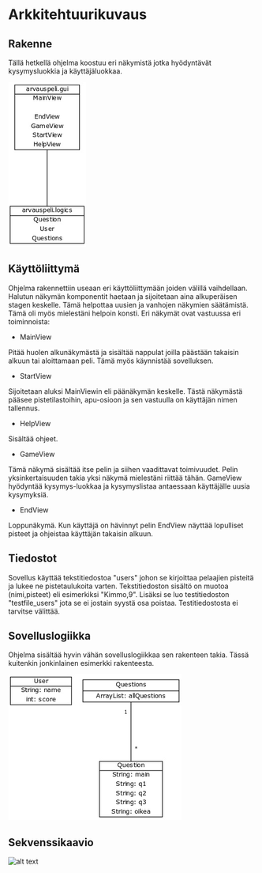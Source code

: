 # Arkkitehtuurikuvaus


## Rakenne

Tällä hetkellä ohjelma koostuu eri näkymistä jotka hyödyntävät kysymysluokkia ja käyttäjäluokkaa.

![alt text](https://github.com/hveikka/ot-harjoitustyo/blob/master/ArvausPeli/dokumentointi/pakettikaavio.jpg)


## Käyttöliittymä

Ohjelma rakennettiin useaan eri käyttöliittymään joiden välillä vaihdellaan.
Halutun näkymän komponentit haetaan ja sijoitetaan aina alkuperäisen stagen keskelle. Tämä 
helpottaa uusien ja vanhojen näkymien säätämistä. Tämä oli myös mielestäni helpoin konsti.
Eri näkymät ovat vastuussa eri toiminnoista:

* MainView


Pitää huolen alkunäkymästä ja sisältää nappulat joilla päästään takaisin alkuun tai aloittamaan peli. Tämä myös käynnistää sovelluksen.

* StartView


Sijoitetaan aluksi MainViewin eli päänäkymän keskelle. Tästä näkymästä pääsee pistetilastoihin, apu-osioon ja sen vastuulla on käyttäjän nimen tallennus.

* HelpView


Sisältää ohjeet.

* GameView


Tämä näkymä sisältää itse pelin ja siihen vaadittavat toimivuudet. Pelin yksinkertaisuuden takia yksi näkymä mielestäni riittää tähän. GameView hyödyntää kysymys-luokkaa ja kysymyslistaa antaessaan käyttäjälle uusia kysymyksiä.

* EndView


Loppunäkymä. Kun käyttäjä on hävinnyt pelin EndView näyttää lopulliset pisteet ja ohjeistaa käyttäjän takaisin alkuun.


## Tiedostot

Sovellus käyttää tekstitiedostoa "users" johon se kirjoittaa pelaajien pisteitä ja lukee ne pistetaulukoita varten. 
Tekstitiedoston sisältö on muotoa (nimi,pisteet) eli esimerkiksi "Kimmo,9". Lisäksi se luo testitiedoston "testfile_users" jota se ei jostain syystä osa poistaa. Testitiedostosta ei tarvitse välittää.


## Sovelluslogiikka

Ohjelma sisältää hyvin vähän sovelluslogiikkaa sen rakenteen takia. Tässä kuitenkin jonkinlainen esimerkki rakenteesta.

![alt text](https://github.com/hveikka/ot-harjoitustyo/blob/master/ArvausPeli/dokumentointi/luokat.jpg)




## Sekvenssikaavio

![alt text](https://github.com/hveikka/ot-harjoitustyo/blob/master/ArvausPeli/dokumentointi/sekvens.jpg)
